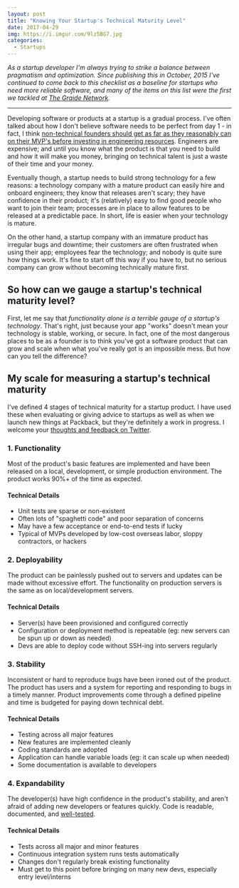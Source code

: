 ```yaml
---
layout: post
title: "Knowing Your Startup's Technical Maturity Level"
date: 2017-04-29
img: https://i.imgur.com/9lz5BG7.jpg
categories:
  - Startups
---
```

*As a startup developer I'm always trying to strike a balance between pragmatism and optimization. Since publishing this in October, 2015 I've continued to come back to this checklist as a baseline for startups who need more reliable software, and many of the items on this list were the first we tackled at [The Graide Network](http://www.thegraidenetwork.com/blog-all/2017/1/16/tech-accomplishments).*

-----

Developing software or products at a startup is a gradual process. I've often talked about how I don't believe software needs to be perfect from day 1 - in fact, I think [non-technical founders should get as far as they reasonably can on their MVP's before investing in engineering resources](/posts/creating-a-tech-startup-without-a-developer). Engineers are expensive; and until you know what the product is that you need to build and how it will make you money, bringing on technical talent is just a waste of their time and your money.

Eventually though, a startup needs to build strong technology for a few reasons: a technology company with a mature product can easily hire and onboard engineers; they know that releases aren't scary; they have confidence in their product; it's (relatively) easy to find good people who want to join their team; processes are in place to allow features to be released at a predictable pace. In short, life is easier when your technology is mature.

On the other hand, a startup company with an immature product has irregular bugs and downtime; their customers are often frustrated when using their app; employees fear the technology; and nobody is quite sure how things work. It's fine to start off this way if you have to, but no serious company can grow without becoming technically mature first.

## So how can we gauge a startup's technical maturity level?

First, let me say that _functionality alone is a terrible gauge of a startup's technology_. That's right, just because your app "works" doesn't mean your technology is stable, working, or secure. In fact, one of the most dangerous places to be as a founder is to think you've got a software product that can grow and scale when what you've really got is an impossible mess. But how can you tell the difference? 

## My scale for measuring a startup's technical maturity

I've defined 4 stages of technical maturity for a startup product. I have used these when evaluating or giving advice to startups as well as when we launch new things at Packback, but they're definitely a work in progress. I welcome your [thoughts and feedback on Twitter](http://www.twitter.com/karllhughes).

### 1. Functionality

Most of the product's basic features are implemented and have been released on a local, development, or simple production environment. The product works 90%+ of the time as expected.

#### Technical Details

*   Unit tests are sparse or non-existent
*   Often lots of "spaghetti code" and poor separation of concerns
*   May have a few acceptance or end-to-end tests if lucky
*   Typical of MVPs developed by low-cost overseas labor, sloppy contractors, or hackers

### 2. Deployability

The product can be painlessly pushed out to servers and updates can be made without excessive effort. The functionality on production servers is the same as on local/development servers. 

#### Technical Details

*   Server(s) have been provisioned and configured correctly
*   Configuration or deployment method is repeatable (eg: new servers can be spun up or down as needed)
*   Devs are able to deploy code without SSH-ing into servers regularly

### 3. Stability

Inconsistent or hard to reproduce bugs have been ironed out of the product. The product has users and a system for reporting and responding to bugs in a timely manner. Product improvements come through a defined pipeline and time is budgeted for paying down technical debt.

#### Technical Details

*   Testing across all major features
*   New features are implemented cleanly
*   Coding standards are adopted
*   Application can handle variable loads (eg: it can scale up when needed)
*   Some documentation is available to developers

### 4. Expandability

The developer(s) have high confidence in the product's stability, and aren't afraid of adding new developers or features quickly. Code is readable, documented, and [well-tested](/posts/testing-matters).

#### Technical Details

*   Tests across all major and minor features
*   Continuous integration system runs tests automatically
*   Changes don't regularly break existing functionality
*   Must get to this point before bringing on many new devs, especially entry level/interns
